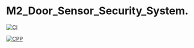 # M2_Door_Sensor_Security_System.

[![CI](https://github.com/ambikakb/M2_Door_Sensor_Security_System./actions/workflows/CI.yml/badge.svg)](https://github.com/ambikakb/M2_Door_Sensor_Security_System./actions/workflows/CI.yml)

[![CPP](https://github.com/ambikakb/M2_Door_Sensor_Security_System./actions/workflows/CPP.yml/badge.svg)](https://github.com/ambikakb/M2_Door_Sensor_Security_System./actions/workflows/CPP.yml)
